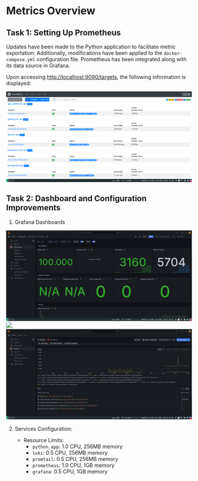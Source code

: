 # Metrics Overview

## Task 1: Setting Up Prometheus

Updates have been made to the Python application to facilitate metric exportation. Additionally, modifications have been applied to the `docker-compose.yml` configuration file. Prometheus has been integrated along with its data source in Grafana.

Upon accessing [http://localhost:9090/targets](http://localhost:9090/targets), the following information is displayed:

![](./app_python_prometheus_targets.png)

## Task 2: Dashboard and Configuration Improvements

1. Grafana Dashboards

![](./app_python_prometheus_dashboard_1.png)
![](./app_python_prometheus_dashboard_2.pn)
![](./app_python_prometheus_1.png)


2. Services Configuration:

   - Resource Limits:
     - `python_app`: 1.0 CPU, 256MB memory
     - `loki`: 0.5 CPU, 256MB memory
     - `promtail`: 0.5 CPU, 256MB memory
     - `prometheus`: 1.0 CPU, 1GB memory
     - `grafana`: 0.5 CPU, 1GB memory

